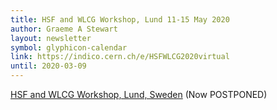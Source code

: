 ```yaml
---
title: HSF and WLCG Workshop, Lund 11-15 May 2020
author: Graeme A Stewart
layout: newsletter
symbol: glyphicon-calendar
link: https://indico.cern.ch/e/HSFWLCG2020virtual
until: 2020-03-09
---
```


[HSF and WLCG Workshop, Lund, Sweden](https://indico.cern.ch/e/HSFWLCG2020virtual)
(Now POSTPONED)
